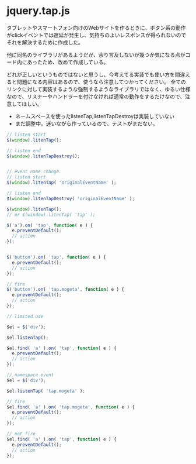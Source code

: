 # jquery.tap.js

タブレットやスマートフォン向けのWebサイトを作るときに、ボタン系の動作がclickイベントでは遅延が発生し、気持ちのよいレスポンスが得られないので
それを解決するために作成した。

他に同名のライブラリがあるようだが、余り言及しないが幾つか気になる点がコード内にあったため、改めて作成している。

どれが正しいというものではないと思うし、今考えてる実装でも使い方を間違えると問題になる内容はあるので、使うなら注意してつかってください。
全てのリンクに対して実装するような強制するようなライブラリではなく、ゆるい仕様なので、リスナーやハンドラーを付けなければ通常の動作をするだけなので、注意してほしい。


* ネームスペースを使ったlistenTap,listenTapDestroyは実装していない
* まだ調整中。迷いながら作っているので、テストがまだない。



```javascript
// listen start
$(window).litenTap();

// listen end
$(window).litenTapDestroy();


// event name change.
// listen start
$(window).litenTap( 'originalEventName' );

// listen end
$(window).litenTapDestroy( 'originalEventName' );
```

```javascript
$(window).litenTap();
// or $(window).litenTap( 'tap' );

$('a').on( 'tap', function( e ) {
  e.preventDefault();
  // action
});


$('button').on( 'tap', function( e ) {
  e.preventDefault();
  // action
});

// fire
$('button').on( 'tap.mogeta', function( e ) {
  e.preventDefault();
  // action
});
```


```javascript
// limited use

$el = $('div');

$el.listenTap();

$el.find( 'a' ).on( 'tap', function( e ) {
  e.preventDefault();
  // action
});
```


```javascript
// namespace event
$el = $('div');

$el.listenTap( 'tap.mogeta' );

// fire
$el.find( 'a' ).on( 'tap.mogeta', function( e ) {
  e.preventDefault();
  // action
});

// not fire
$el.find( 'a' ).on( 'tap', function( e ) {
  e.preventDefault();
  // action
});
```

